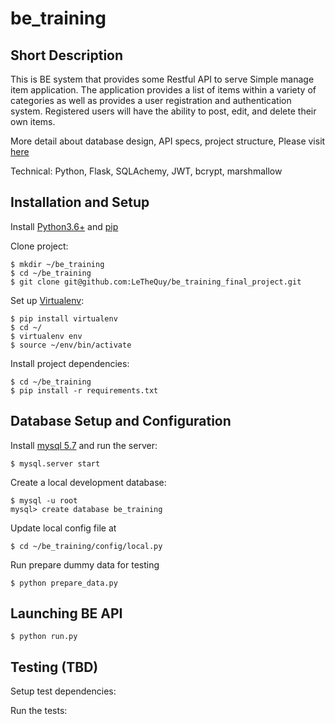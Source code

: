 # be_training

## Short Description

This is BE system that provides some Restful API to  serve Simple manage item application. The application provides a list of items within a variety of categories as well as provides a user registration and authentication system. Registered users will have the ability to post, edit, and delete their own items.

More detail about database design, API specs, project structure, Please visit [here](https://docs.google.com/document/d/13WE0p50ecmviwt3JmI6BuaJbkb8jQMxjvuPZZ38LapA/edit#heading=h.vcozbswwqf8l) 

Technical: Python, Flask, SQLAchemy, JWT, bcrypt, marshmallow
    
## Installation and Setup

Install [Python3.6+](https://www.python.org/downloads/) and [pip](https://pypi.python.org/pypi/pip)

Clone project:

    $ mkdir ~/be_training
    $ cd ~/be_training
    $ git clone git@github.com:LeTheQuy/be_training_final_project.git

Set up [Virtualenv](https://virtualenv.pypa.io/en/stable/):

    $ pip install virtualenv
    $ cd ~/
    $ virtualenv env
    $ source ~/env/bin/activate

Install project dependencies:

    $ cd ~/be_training
    $ pip install -r requirements.txt

## Database Setup and Configuration

Install [mysql 5.7](https://dev.mysql.com/downloads/mysql/5.7.html) and run the server:

    $ mysql.server start

Create a local development database:

    $ mysql -u root
    mysql> create database be_training

Update local config file at

    $ cd ~/be_training/config/local.py

Run prepare dummy data for testing

    $ python prepare_data.py

## Launching BE API

    $ python run.py

## Testing (TBD)

Setup test dependencies:

Run the tests: